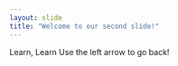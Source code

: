 ```yaml
---
layout: slide
title: "Welcome to our second slide!"
---
```

Learn, Learn
Use the left arrow to go back!
